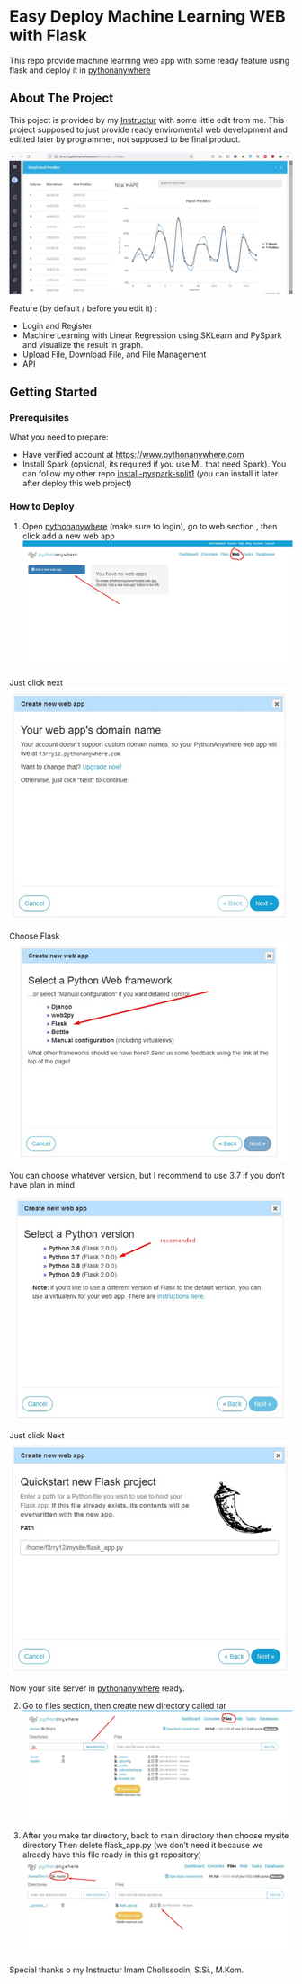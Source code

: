 # Easy Deploy Machine Learning WEB with Flask
This repo provide machine learning web app with some ready feature using flask and deploy it in [pythonanywhere](https://www.pythonanywhere.com)

## About The Project
This poject is provided by my [Instructur](https://github.com/imamcs19/FGA-Big-Data-Using-Python-Filkom-x-Mipa-UB-2021) with some little edit from me. This project supposed to just provide ready enviromental web development and editted later by programmer, not supposed to be final product.

![feature](https://github.com/f3rry12/EasyDeployFlask/blob/main/readMeAsset/provide1.jpg)

Feature (by default / before you edit it) :
* Login and Register
* Machine Learning with Linear Regression using SKLearn and PySpark and visualize the result in graph.
* Upload File, Download File, and File Management
* API


## Getting Started
### Prerequisites

What you need to prepare:
* Have verified account at https://www.pythonanywhere.com
* Install Spark (opsional, its required if you use ML that need Spark). You can follow my other repo  [install-pyspark-split1](https://github.com/f3rry12/install-pyspark-split1) (you can install it later after deploy this web project)

### How to Deploy

1. Open [pythonanywhere](https://www.pythonanywhere.com) (make sure to login), go to web section , then click add a new web app
![ss1](https://github.com/f3rry12/EasyDeployFlask/blob/main/readMeAsset/ss1.jpg)

  Just click next <br>
![ss2](https://github.com/f3rry12/EasyDeployFlask/blob/main/readMeAsset/ss2.jpg)

  Choose Flask <br>
![ss3](https://github.com/f3rry12/EasyDeployFlask/blob/main/readMeAsset/ss3.jpg)

  You can choose whatever version, but I recommend to use 3.7 if you don’t have plan in mind
![ss3k5](https://github.com/f3rry12/EasyDeployFlask/blob/main/readMeAsset/ss3_5.jpg)

  Just click Next <br>
![ss4](https://github.com/f3rry12/EasyDeployFlask/blob/main/readMeAsset/ss4.jpg)

Now your site server in [pythonanywhere](https://www.pythonanywhere.com) ready. <br>

2. Go to files section, then create new directory called tar
![ss5](https://github.com/f3rry12/EasyDeployFlask/blob/main/readMeAsset/ss5.jpg)

3. After you make tar directory, back to main directory then choose mysite directory
   Then delete flask_app.py (we don’t need it because we already have this file ready in this git repository)
![ss6](https://github.com/f3rry12/EasyDeployFlask/blob/main/readMeAsset/ss6.jpg)


Special thanks o my Instructur Imam Cholissodin, S.Si., M.Kom.

